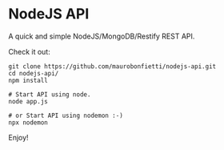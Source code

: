 # NodeJS API

A quick and simple NodeJS/MongoDB/Restify REST API.

Check it out:
```
git clone https://github.com/maurobonfietti/nodejs-api.git
cd nodejs-api/
npm install

# Start API using node.
node app.js

# or Start API using nodemon :-)
npx nodemon
```

Enjoy!
